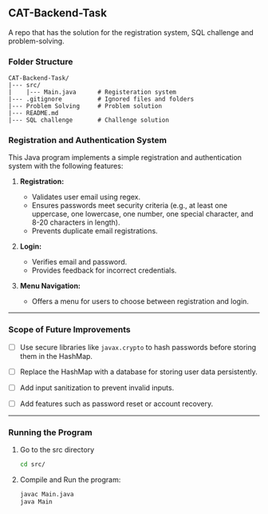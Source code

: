 ## CAT-Backend-Task

A repo that has the solution for the registration system, SQL challenge and problem-solving.
### Folder Structure

```plaintext
CAT-Backend-Task/
|--- src/
|    |--- Main.java      # Registeration system
|--- .gitignore          # Ignored files and folders
|--- Problem Solving     # Problem solution
|--- README.md
|--- SQL challenge       # Challenge solution
```

### Registration and Authentication System

This Java program implements a simple registration and authentication system with the following features:

1. **Registration:**
    - Validates user email using regex.
    - Ensures passwords meet security criteria (e.g., at least one uppercase, one lowercase, one number, one special character, and 8-20 characters in length).
    - Prevents duplicate email registrations.

2. **Login:**
    - Verifies email and password.
    - Provides feedback for incorrect credentials.

3. **Menu Navigation:**
    - Offers a menu for users to choose between registration and login.

---

### Scope of Future Improvements

- [ ] Use secure libraries like `javax.crypto` to hash passwords before storing them in the HashMap.

- [ ] Replace the HashMap with a database for storing user data persistently.

- [ ] Add input sanitization to prevent invalid inputs.

- [ ] Add features such as password reset or account recovery.

---

### Running the Program
1. Go to the src directory
    ```bash
    cd src/
   ```
2. Compile and Run the program:
   ```bash
   javac Main.java
   java Main
   ```


